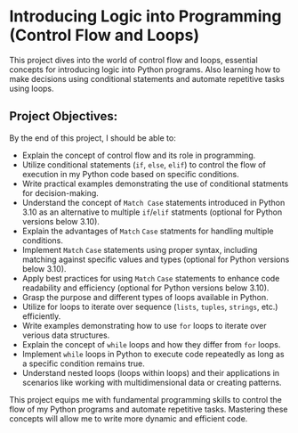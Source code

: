 # Introducing Logic into Programming (Control Flow and Loops)

This project dives into the world of control flow and loops, essential concepts for introducing logic into Python programs. Also learning how to make decisions using conditional statements and automate repetitive tasks using loops.

## Project Objectives:
By the end of this project, I should be able to:
- Explain the concept of control flow and its role in programming.
- Utilize conditional statements (`if`, `else`, `elif`) to control the flow of execution in my Python code based on specific conditions.
- Write practical examples demonstrating the use of conditional statments for decision-making.
- Understand the concept of `Match Case` statements introduced in Python 3.10 as an alternative to multiple `if`/`elif` statments (optional for Python versions below 3.10).
- Explain the advantages of `Match` `Case` statments for handling multiple conditions.
- Implement `Match` `Case` statements using proper syntax, including matching against specific values and types (optional for Python versions below 3.10).
- Apply best practices for using `Match` `Case` statements to enhance code readability and efficiency (optional for Python versions below 3.10).
- Grasp the purpose and different types of loops available in Python.
- Utilize for loops to iterate over sequence (`lists`, `tuples`, `strings`, etc.) efficiently.
- Write examples demonstrating how to use `for` loops to iterate over verious data structures.
- Explain the concept of `while` loops and how they differ from `for` loops.
- Implement `while` loops in Python to execute code repeatedly as long as a specific condition remains true.
- Understand nested loops (loops within loops) and their applications in scenarios like working with multidimensional data or creating patterns.

This project equips me with fundamental programming skills to control the flow of my Python programs and automate repetitive tasks. Mastering these concepts will allow me to write more dynamic and efficient code.
